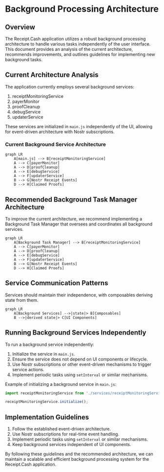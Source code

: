 # Background Processing Architecture
## Overview
The Receipt.Cash application utilizes a robust background processing architecture to handle various tasks independently of the user interface. This document provides an analysis of the current architecture, recommends improvements, and outlines guidelines for implementing new background tasks.

## Current Architecture Analysis
The application currently employs several background services:
1. receiptMonitoringService
2. payerMonitor
3. proofCleanup
4. debugService
5. updaterService

These services are initialized in `main.js` independently of the UI, allowing for event-driven architecture with Nostr subscriptions.

### Current Background Service Architecture
```mermaid
graph LR
    A[main.js] --> B[receiptMonitoringService]
    A --> C[payerMonitor]
    A --> D[proofCleanup]
    A --> E[debugService]
    A --> F[updaterService]
    B --> G[Nostr Receipt Events]
    D --> H[Claimed Proofs]
```

## Recommended Background Task Manager Architecture
To improve the current architecture, we recommend implementing a Background Task Manager that oversees and coordinates all background services.

```mermaid
graph LR
    A[Background Task Manager] --> B[receiptMonitoringService]
    A --> C[payerMonitor]
    A --> D[proofCleanup]
    A --> E[debugService]
    A --> F[updaterService]
    B --> G[Nostr Receipt Events]
    D --> H[Claimed Proofs]
```

## Service Communication Patterns
Services should maintain their independence, with composables deriving state from them.

```mermaid
graph LR
    A[Background Services] -->|state|> B[Composables]
    B -->|derived state|> C[UI Components]
```

## Running Background Services Independently
To run a background service independently:
1. Initialize the service in `main.js`.
2. Ensure the service does not depend on UI components or lifecycle.
3. Use Nostr subscriptions or other event-driven mechanisms to trigger service actions.
4. Implement periodic tasks using `setInterval` or similar mechanisms.

Example of initializing a background service in `main.js`:
```javascript
import receiptMonitoringService from './services/receiptMonitoringService';

receiptMonitoringService.initialize();
```

## Implementation Guidelines
1. Follow the established event-driven architecture.
2. Use Nostr subscriptions for real-time event handling.
3. Implement periodic tasks using `setInterval` or similar mechanisms.
4. Keep background services independent of UI components.

By following these guidelines and the recommended architecture, we can maintain a scalable and efficient background processing system for the Receipt.Cash application.